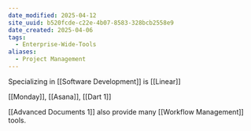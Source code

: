 ```yaml
---
date_modified: 2025-04-12
site_uuid: b520fcde-c22e-4b07-8583-328bcb2558e9
date_created: 2025-04-06
tags:
  - Enterprise-Wide-Tools
aliases:
  - Project Management
---
```


Specializing in [[Software Development]] is [[Linear]]

[[Monday]], [[Asana]], [[Dart 1]]


[[Advanced Documents 1]] also provide many [[Workflow Management]] tools.